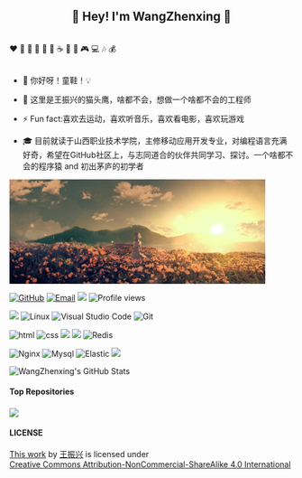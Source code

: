 <h2 align="center">👋 Hey! I'm WangZhenxing 🐘</h2>
<br />
❤️ 🍦 🍓 🍉 🍋 🥛 ☕ 🍗 🍟 🎮 💻 🎶 💰
<br />
<br />

- 🔭 你好呀！童鞋！💡

- 🤔 这里是王振兴的猫头鹰，啥都不会，想做一个啥都不会的工程师

- ⚡ Fun fact:喜欢去运动，喜欢听音乐，喜欢看电影，喜欢玩游戏

-  🎓 目前就读于山西职业技术学院，主修移动应用开发专业，对编程语言充满好奇，希望在GitHub社区上，与志同道合的伙伴共同学习、探讨。一个啥都不会的程序猿 and 初出茅庐的初学者


<img align="center" src="zhuye.jpg" style="max-width: 90%;">

[![GitHub](https://img.shields.io/badge/GitHub-181717?style=flat-square&logo=github&logoColor=white)](https://github.com/wangzhenxing4)
[![Email](https://img.shields.io/badge/QQEmail-ea4335?style=flat-square&logo=Mail.Ru)](2242389481@qq.com)
[![](https://img.shields.io/badge/CSDN-王振兴同学鸭-blue.svg)](https://blog.csdn.net/qq_41723381?type=blog)
![Profile views](https://views.whatilearened.today/views/github/Xuenew/views.svg)


![](https://img.shields.io/badge/ubuntu-20.04-<COLOR>.svg)
![Linux](https://img.shields.io/badge/-Linux-FCC624?style=flat-square&logo=linux&logoColor=black)
![Visual Studio Code](https://img.shields.io/badge/-Visual%20Studio%20Code-007acc?style=flat-square&logo=Visual%20Studio%20Code)
![Git](https://img.shields.io/badge/-Git-f05032?style=flat-square&logo=Git&logoColor=white)

![html](https://img.shields.io/badge/-html-E34F26?style=flat-square&logo=html5&logoColor=white)
![css](https://img.shields.io/badge/-css-1572B6?style=flat-square&logo=css3)
![](https://img.shields.io/badge/JavaScript-red?style=flat-square&logo=javascript) 
![](https://img.shields.io/badge/Vue.js-black?style=flat-square&logo=vue.js)
![Redis](https://img.shields.io/badge/Redis-DC382D?style=flat-square&logo=redis&logoColor=white)

![Nginx](https://img.shields.io/badge/-Nginx-269539?style=flat-square&logo=Nginx)
![Mysql](https://img.shields.io/badge/MySQL-blue?style=flat-square&logo=mysql&logoColor=black)
![Elastic](https://img.shields.io/badge/Elasticsearch-FEC514?style=flat-square&logo=Elastic&logoColor=white)
![](https://img.shields.io/badge/Cocos%20creator-blue.svg)

<img height="130px" src="https://github-readme-stats.vercel.app/api?username=wangzhenxing4&hide_title=true&show_icons=true&hide=issues&include_all_commits=true&count_private=true&theme=graywhite&hide_border=true&bg_color=45,ff7979,ffd479,fffc79,73fa79" alt="WangZhenxing's GitHub Stats">


#### Top Repositories


<a href="https://github.com/wangzhenxing4">
  <img align="center" src="https://github-readme-stats.vercel.app/api/pin/?username=wangzhenxing4&repo=Auxiliary-software-of-shanxi-polytechnic-college&theme=buefy" />
</a>

#### LICENSE


<p xmlns:cc="http://creativecommons.org/ns#" xmlns:dct="http://purl.org/dc/terms/"><a property="dct:title" rel="cc:attributionURL" href="https://github.com/wangzhenxing4/wangzhenxing4">This work</a> by <a rel="cc:attributionURL dct:creator" property="cc:attributionName" href="https://wangzhenxing4.github.io">王振兴</a> is licensed under <a href="https://creativecommons.org/licenses/by-nc-sa/4.0/?ref=chooser-v1" target="_blank" rel="license noopener noreferrer" style="display:inline-block;">Creative Commons Attribution-NonCommercial-ShareAlike 4.0 International<img style="height:22px!important;margin-left:3px;vertical-align:text-bottom;" src="https://mirrors.creativecommons.org/presskit/icons/cc.svg?ref=chooser-v1" alt=""><img style="height:22px!important;margin-left:3px;vertical-align:text-bottom;" src="https://mirrors.creativecommons.org/presskit/icons/by.svg?ref=chooser-v1" alt=""><img style="height:22px!important;margin-left:3px;vertical-align:text-bottom;" src="https://mirrors.creativecommons.org/presskit/icons/nc.svg?ref=chooser-v1" alt=""><img style="height:22px!important;margin-left:3px;vertical-align:text-bottom;" src="https://mirrors.creativecommons.org/presskit/icons/sa.svg?ref=chooser-v1" alt=""></a></p>
